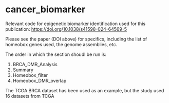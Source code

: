 # cancer_biomarker
Relevant code for epigenetic biomarker identification used for this publication: https://doi.org/10.1038/s41598-024-64569-5

Please see the paper (DOI above) for specifics, including the list of homeobox genes used, the genome assemblies, etc. 

The order in which the section shoudl be run is:

1. BRCA_DMR_Analysis
2. Summary
3. Homeobox_filter
4. Homeobox_DMR_overlap

The TCGA BRCA dataset has been used as an example, but the study used 16 datasets from TCGA
